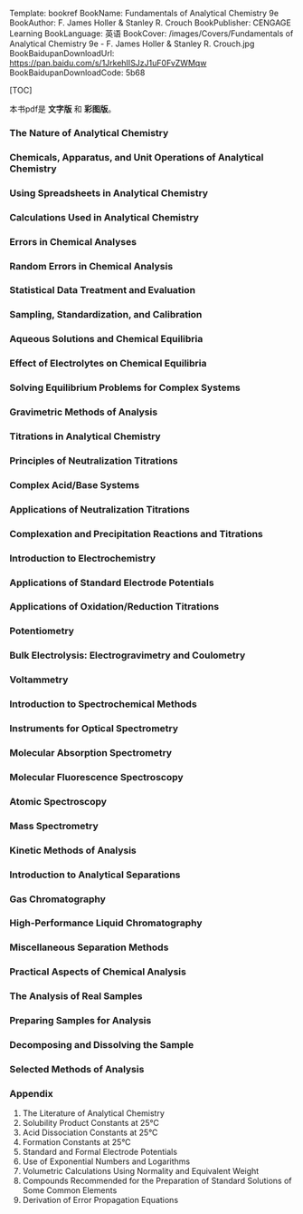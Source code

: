 Template: bookref
BookName: Fundamentals of Analytical Chemistry 9e
BookAuthor: F. James Holler & Stanley R. Crouch
BookPublisher: CENGAGE Learning
BookLanguage: 英语
BookCover: /images/Covers/Fundamentals of Analytical Chemistry 9e - F. James Holler & Stanley R. Crouch.jpg
BookBaidupanDownloadUrl: https://pan.baidu.com/s/1JrkehIISJzJ1uF0FvZWMqw 
BookBaidupanDownloadCode: 5b68



[TOC]

本书pdf是 **文字版** 和 **彩图版**。

### The Nature of Analytical Chemistry

### Chemicals, Apparatus, and Unit Operations of Analytical Chemistry 

### Using Spreadsheets in Analytical Chemistry

### Calculations Used in Analytical Chemistry

### Errors in Chemical Analyses

### Random Errors in Chemical Analysis

### Statistical Data Treatment and Evaluation

### Sampling, Standardization, and Calibration 


### Aqueous Solutions and Chemical Equilibria

### Effect of Electrolytes on Chemical Equilibria 

### Solving Equilibrium Problems for Complex Systems


### Gravimetric Methods of Analysis

### Titrations in Analytical Chemistry

### Principles of Neutralization Titrations

### Complex Acid/Base Systems

### Applications of Neutralization Titrations

### Complexation and Precipitation Reactions and Titrations

### Introduction to Electrochemistry

### Applications of Standard Electrode Potentials

### Applications of Oxidation/Reduction Titrations

### Potentiometry

### Bulk Electrolysis: Electrogravimetry and Coulometry

### Voltammetry

### Introduction to Spectrochemical Methods

### Instruments for Optical Spectrometry

### Molecular Absorption Spectrometry

### Molecular Fluorescence Spectroscopy

### Atomic Spectroscopy

### Mass Spectrometry

### Kinetic Methods of Analysis

### Introduction to Analytical Separations

### Gas Chromatography

### High-Performance Liquid Chromatography

### Miscellaneous Separation Methods

### Practical Aspects of Chemical Analysis

### The Analysis of Real Samples

### Preparing Samples for Analysis

### Decomposing and Dissolving the Sample

### Selected Methods of Analysis

### Appendix

1. The Literature of Analytical Chemistry
2. Solubility Product Constants at 25°C
3. Acid Dissociation Constants at 25°C
4. Formation Constants at 25°C
5. Standard and Formal Electrode Potentials
6. Use of Exponential Numbers and Logarithms
7. Volumetric Calculations Using Normality and Equivalent Weight
8. Compounds Recommended for the Preparation of Standard Solutions of Some Common Elements
9. Derivation of Error Propagation Equations
